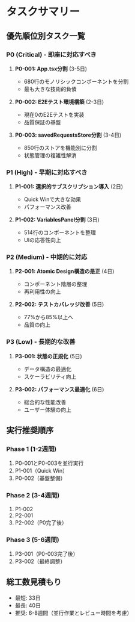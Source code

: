 # タスクサマリー

## 優先順位別タスク一覧

### P0 (Critical) - 即座に対応すべき

1. **P0-001: App.tsx分割** (3-5日)

   - 680行のモノリシックコンポーネントを分割
   - 最も大きな技術的負債

2. **P0-002: E2Eテスト環境構築** (2-3日)

   - 現在0のE2Eテストを実装
   - 品質保証の基盤

3. **P0-003: savedRequestsStore分割** (3-4日)
   - 850行のストアを機能別に分割
   - 状態管理の複雑性解消

### P1 (High) - 早期に対応すべき

1. **P1-001: 選択的サブスクリプション導入** (2日)

   - Quick Winで大きな効果
   - パフォーマンス改善

2. **P1-002: VariablesPanel分割** (3日)
   - 514行のコンポーネントを整理
   - UIの応答性向上

### P2 (Medium) - 中期的に対応

1. **P2-001: Atomic Design構造の是正** (4日)

   - コンポーネント階層の整理
   - 再利用性の向上

2. **P2-002: テストカバレッジ改善** (5日)
   - 77%から85%以上へ
   - 品質の向上

### P3 (Low) - 長期的な改善

1. **P3-001: 状態の正規化** (5日)

   - データ構造の最適化
   - スケーラビリティ向上

2. **P3-002: パフォーマンス最適化** (6日)
   - 総合的な性能改善
   - ユーザー体験の向上

## 実行推奨順序

### Phase 1 (1-2週間)

1. P0-001とP0-003を並行実行
2. P1-001（Quick Win）
3. P0-002（基盤整備）

### Phase 2 (3-4週間)

1. P1-002
2. P2-001
3. P2-002（P0完了後）

### Phase 3 (5-6週間)

1. P3-001（P0-003完了後）
2. P3-002（最終調整）

## 総工数見積もり

- 最短: 33日
- 最長: 40日
- 推奨: 6-8週間（並行作業とレビュー時間を考慮）
